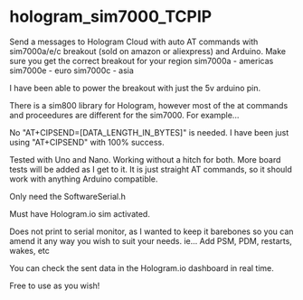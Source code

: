
# hologram_sim7000_TCPIP
Send a messages to Hologram Cloud with auto AT commands with sim7000a/e/c breakout
(sold on amazon or aliexpress) and Arduino. Make sure you get the correct breakout for your
region
sim7000a - americas
sim7000e - euro
sim7000c - asia

 I have been able to power the breakout with just the 5v arduino pin.

There is a sim800 library for Hologram, however most of the at commands and proceedures
are different for the sim7000. For example...

No "AT+CIPSEND=[DATA_LENGTH_IN_BYTES]" is needed. I have been just using "AT+CIPSEND" with
100% success. 

Tested with Uno and Nano. Working without a hitch for both. More board tests will be
added as I get to it. It is just straight AT commands, so it should work with anything
Arduino compatible.

Only need the SoftwareSerial.h

Must have Hologram.io sim activated.

Does not print to serial monitor, as I wanted to keep it barebones so you can
amend it any way you wish to suit your needs.
ie... Add PSM, PDM, restarts, wakes, etc

You can check the sent data in the
Hologram.io dashboard in real time.

Free to use as you wish!
